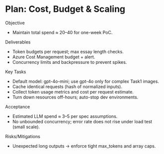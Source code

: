 # Plan: Cost, Budget & Scaling

Objective
- Maintain total spend ≈ $20–$40 for one-week PoC.

Deliverables
- Token budgets per request; max essay length checks.
- Azure Cost Management budget + alert.
- Concurrency limits and backpressure to prevent spikes.

Key Tasks
- Default model: gpt-4o-mini; use gpt-4o only for complex Task1 images.
- Cache identical requests (hash of normalized inputs).
- Collect token usage metrics and cost per request estimate.
- Turn down resources off-hours; auto-stop dev environments.

Acceptance
- Estimated LLM spend ≈ $3–$5 per spec assumptions.
- No unbounded concurrency; error rate does not rise under load test (small scale).

Risks/Mitigations
- Unexpected long outputs → enforce tight max_tokens and array caps.
